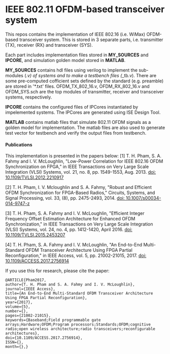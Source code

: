 # IEEE 802.11 OFDM-based transceiver system
This repos contains the implementation of IEEE 802.16 (i.e. WiMax) OFDM-based transceiver system. This is stored in 3 separate parts, i.e. transmitter (TX), receiver (RX) and transceiver (SYS).

Each part includes implementation files stored in **MY_SOURCES** and **IPCORE**, and simulation golden model stored in **MATLAB**.

**MY_SOURCES** contains hdl files using verilog to implement the sub-modules (*.v) of systems and to make a testbench files (*_tb.v). There are some pre-computed cofficient sets defined by the standard (e.g. preamble) are stored in '*.txt' files. OFDM_TX_802_16.v, OFDM_RX_802_16.v and OFDM_SYS.sch are the top modules of transmitter, receiver and transceiver systems, respectively.

**IPCORE** contains the configured files of IPCores instantiated by impelemented systems. The IPCores are generated using ISE Design Tool.

**MATLAB** contains matlab files that simulate 802.11 OFDM signals as a golden model for implementation. The matlab files are also used to generate test vector for testbench and verify the output files from testbench.

#### Publications

This implementation is presented in the papers below:
[1] T. H. Pham, S. A. Fahmy and I. V. McLoughlin, "Low-Power Correlation for IEEE 802.16 OFDM Synchronization on FPGA," in IEEE Transactions on Very Large Scale Integration (VLSI) Systems, vol. 21, no. 8, pp. 1549-1553, Aug. 2013. 
[doi: 10.1109/TVLSI.2012.2210917](https://www.researchgate.net/publication/260655626)	

[2] T. H. Pham, I. V. Mcloughlin and S. A. Fahmy, "Robust and Efficient OFDM Synchronization for FPGA-Based Radios," Circuits, Systems, and Signal Processing, vol. 33, (8), pp. 2475-2493, 2014. 
[doi: 10.1007/s00034-014-9747-z](https://www.researchgate.net/publication/260267629)

[3] T. H. Pham, S. A. Fahmy and I. V. McLoughlin, "Efficient Integer Frequency Offset Estimation Architecture for Enhanced OFDM Synchronization," in IEEE Transactions on Very Large Scale Integration (VLSI) Systems, vol. 24, no. 4, pp. 1412-1420, April 2016.
[doi: 10.1109/TVLSI.2015.2453207](https://www.researchgate.net/publication/280932614)

[4] T. H. Pham, S. A. Fahmy and I. V. McLoughlin, "An End-to-End Multi-Standard OFDM Transceiver Architecture Using FPGA Partial Reconfiguration," in IEEE Access, vol. 5, pp. 21002-21015, 2017.
[doi: 10.1109/ACCESS.2017.2756914](http://ieeexplore.ieee.org/stamp/stamp.jsp?tp=&arnumber=8051045&isnumber=7859429)

If you use this for research, please cite the paper:
```
@ARTICLE{Pham2017, 
author={T. H. Pham and S. A. Fahmy and I. V. McLoughlin}, 
journal={IEEE Access}, 
title={An End-to-End Multi-Standard OFDM Transceiver Architecture Using FPGA Partial Reconfiguration}, 
year={2017}, 
volume={5}, 
number={}, 
pages={21002-21015}, 
keywords={Baseband;Field programmable gate arrays;Hardware;OFDM;Program processors;Standards;OFDM;cognitive radio;open wireless architecture;radio transceivers;reconfigurable architectures}, 
doi={10.1109/ACCESS.2017.2756914}, 
ISSN={}, 
month={},}
```